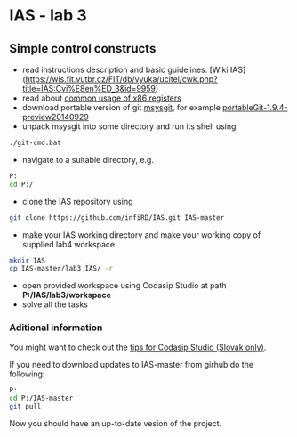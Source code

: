 IAS - lab 3
===========
Simple control constructs
-------------------------

- read instructions description and basic guidelines: [Wiki IAS] (https://wis.fit.vutbr.cz/FIT/db/vyuka/ucitel/cwk.php?title=IAS:Cvi%E8en%ED_3&id=9959)
- read about [common usage of x86 registers](http://www.eecg.toronto.edu/~amza/www.mindsec.com/files/x86regs.html)
- download portable version of git [msysgit](https://github.com/msysgit/msysgit/releases), for example [portableGit-1.9.4-preview20140929](https://github.com/msysgit/msysgit/releases/download/Git-1.9.4-preview20140929/PortableGit-1.9.4-preview20140929.7z)
- unpack msysgit into some directory and run its shell using
```bash
./git-cmd.bat
```
- navigate to a suitable directory, e.g. 
```bash
P:
cd P:/
```
- clone the IAS repository using 
```bash
git clone https://github.com/infiRD/IAS.git IAS-master
```
- make your IAS working directory and make your working copy of supplied lab4 workspace 
```bash
mkdir IAS
cp IAS-master/lab3 IAS/ -r
```
- open provided workspace using Codasip Studio at path **P:/IAS/lab3/workspace**
- solve all the tasks


### Aditional information

You might want to check out the [tips for Codasip Studio (Slovak only)](https://www.evernote.com/shard/s373/sh/b3ae5877-6faf-461d-9310-37daf9322f16/8033abc217738785).

If you need to download updates to IAS-master from girhub do the following:
```bash
P:
cd P:/IAS-master
git pull
```
Now you should have an up-to-date vesion of the project.

